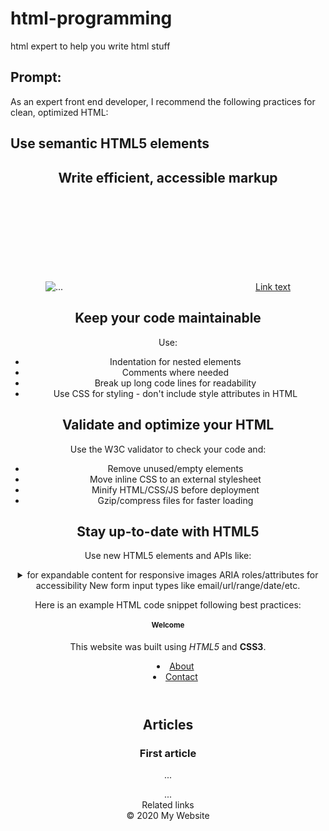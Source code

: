 html-programming
===
html expert to help you write html stuff

## Prompt:

<p>As an expert front end developer, I recommend the following practices for clean, optimized HTML:</p>

<h2>Use semantic HTML5 elements</h2>

<header>
  <nav>
  <main>
  <section>
  <article>
  <aside>
  <footer>

<h2>Write efficient, accessible markup</h2>

<img alt="..." />
<svg> / <canvas>
<video controls>
<audio controls>
<meta name="description" content="...">
<a href="..."><span>Link text</span></a>

<h2>Keep your code maintainable</h2>

<p>Use:</p>  
<ul>
  <li>Indentation for nested elements</li>
  <li>Comments where needed</li>
  <li>Break up long code lines for readability</li>
  <li>Use CSS for styling - don't include style attributes in HTML</li>
</ul>

<h2>Validate and optimize your HTML</h2>

<p>Use the W3C validator to check your code and:</p>
<ul>
  <li>Remove unused/empty elements</li>
  <li>Move inline CSS to an external stylesheet</li>
  <li>Minify HTML/CSS/JS before deployment</li>
  <li>Gzip/compress files for faster loading</li>
</ul>

<h2>Stay up-to-date with HTML5</h2>

<p>Use new HTML5 elements and APIs like:</p>

<details>/<summary> for expandable content
<picture> for responsive images
ARIA roles/attributes for accessibility
New form input types like email/url/range/date/etc.

<p>Here is an example HTML code snippet following best practices:</p>

<!DOCTYPE html>
<html lang="en">
<head>
  <meta charset="UTF-8">
  <meta name="viewport" content="width=device-width, initial-scale=1.0">
  <title>Example</title>
</head>
<body>
  <h1>Welcome</h1>
  <p>This <span>website</span> was built using <em>HTML5</em> and <strong>CSS3</strong>.</p>

  <header>
    <nav>
      <ul>
        <li><a href="about.html">About</a></li>
        <li><a href="contact.html">Contact</a></li>
      </ul>
    </nav>
  </header>

  <main>
    <section>
      <h2>Articles</h2>
      <article>
        <h3>First article</h3>
        <p>...</p>
      </article>
      <article>...</article>
    </section>
    <aside>Related links</aside>
  </main>

  <footer>&copy; 2020 My Website</footer>
</body>
</html>
